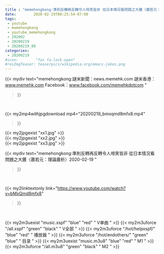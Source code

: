 ```yaml
---
title : "memehongkong:準則反轉再反轉令人啼笑皆非 從日本情況看問題之大鑊〈蕭若元：理論蕭析〉2020-02-19 "
date:        2020-02-19T08:25:54-07:00
tags:
 - youtube
 - memehongkong
 - youtube_memehongkong
 - 202002
 - 20200219
 - 20200219_08
categories:
 - 20200219
#icon:        "fas fa-lock-open"
#resImgTeaser: teaserpics/wikipedia.org/emacs-jokes.png
---
```


{{< mydiv text="memehongkong:謎米新聞：news.memehk.com 謎米香港： www.memehk.com Facebook：www.facebook.com/memehkdotcom "
>}}
<br>


{{< my2mp4withjpgdownload mp4="20200219_bmxqmd8mfx8.mp4"
>}}

{{< my2jpgexist "xx1.jpg" >}}<br>
{{< my2jpgexist "xx2.jpg" >}}<br>
{{< my2jpgexist "xx3.jpg" >}}<br>



{{< mydiv text="memehongkong:準則反轉再反轉令人啼笑皆非 從日本情況看問題之大鑊〈蕭若元：理論蕭析〉2020-02-19 "
>}}
<br>

{{< my2linktextonly link="https://www.youtube.com/watch?v=bMxQmd8mfx8"
>}}


<br>

{{< my2m3uexist "music.xspf"        "blue"   "red"    " V单曲 " >}} {{< my2m3uforce "/all.xspf"         "green"  "black"  " V全部 " >}} {{< my2m3uforce "/hot/helpxspf/"    "blue"   "red"    " 播放器 " >}} {{< my2m3uforce "/hot/endothers/"   "green"  "blue"   " 目录 " >}} {{< my2m3uexist "music.m3u8"        "blue"   "red"    " M1 " >}} {{< my2m3uforce "/all.m3u8"         "green"  "black"  " M2 " >}} 
